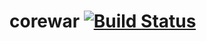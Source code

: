 # corewar [![Build Status](https://travis-ci.org/tarama78/corewar.svg?branch=master)](https://travis-ci.org/tarama78/corewar)
